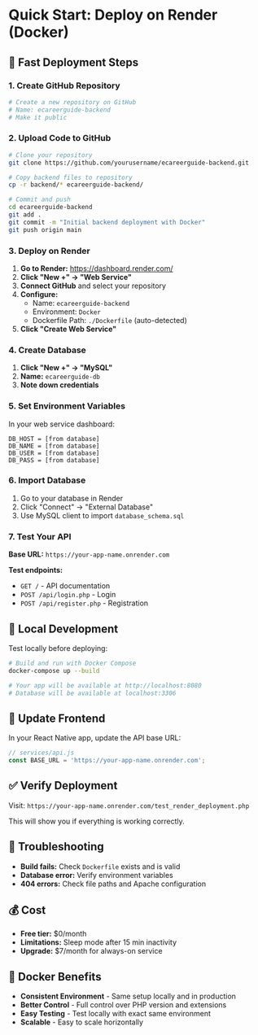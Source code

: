 # Quick Start: Deploy on Render (Docker)

## 🚀 Fast Deployment Steps

### 1. Create GitHub Repository
```bash
# Create a new repository on GitHub
# Name: ecareerguide-backend
# Make it public
```

### 2. Upload Code to GitHub
```bash
# Clone your repository
git clone https://github.com/yourusername/ecareerguide-backend.git

# Copy backend files to repository
cp -r backend/* ecareerguide-backend/

# Commit and push
cd ecareerguide-backend
git add .
git commit -m "Initial backend deployment with Docker"
git push origin main
```

### 3. Deploy on Render

1. **Go to Render:** https://dashboard.render.com/
2. **Click "New +" → "Web Service"**
3. **Connect GitHub** and select your repository
4. **Configure:**
   - Name: `ecareerguide-backend`
   - Environment: `Docker`
   - Dockerfile Path: `./Dockerfile` (auto-detected)
5. **Click "Create Web Service"**

### 4. Create Database

1. **Click "New +" → "MySQL"**
2. **Name:** `ecareerguide-db`
3. **Note down credentials**

### 5. Set Environment Variables

In your web service dashboard:
```
DB_HOST = [from database]
DB_NAME = [from database]
DB_USER = [from database]
DB_PASS = [from database]
```

### 6. Import Database

1. Go to your database in Render
2. Click "Connect" → "External Database"
3. Use MySQL client to import `database_schema.sql`

### 7. Test Your API

**Base URL:** `https://your-app-name.onrender.com`

**Test endpoints:**
- `GET /` - API documentation
- `POST /api/login.php` - Login
- `POST /api/register.php` - Registration

## 🐳 Local Development

Test locally before deploying:

```bash
# Build and run with Docker Compose
docker-compose up --build

# Your app will be available at http://localhost:8080
# Database will be available at localhost:3306
```

## 📱 Update Frontend

In your React Native app, update the API base URL:

```javascript
// services/api.js
const BASE_URL = 'https://your-app-name.onrender.com';
```

## ✅ Verify Deployment

Visit: `https://your-app-name.onrender.com/test_render_deployment.php`

This will show you if everything is working correctly.

## 🔧 Troubleshooting

- **Build fails:** Check `Dockerfile` exists and is valid
- **Database error:** Verify environment variables
- **404 errors:** Check file paths and Apache configuration

## 💰 Cost

- **Free tier:** $0/month
- **Limitations:** Sleep mode after 15 min inactivity
- **Upgrade:** $7/month for always-on service

## 🐳 Docker Benefits

- **Consistent Environment** - Same setup locally and in production
- **Better Control** - Full control over PHP version and extensions
- **Easy Testing** - Test locally with exact same environment
- **Scalable** - Easy to scale horizontally 